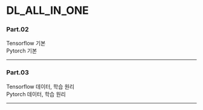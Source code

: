 # DL_ALL_IN_ONE

### Part.02
Tensorflow 기본 <br/>
Pytorch 기본 <br/>

-------------
### Part.03
Tensorflow 데이터, 학습 원리 <br/>
Pytorch 데이터, 학습 원리 <br/>

-------------

